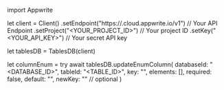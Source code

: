 import Appwrite

let client = Client()
    .setEndpoint("https://<REGION>.cloud.appwrite.io/v1") // Your API Endpoint
    .setProject("<YOUR_PROJECT_ID>") // Your project ID
    .setKey("<YOUR_API_KEY>") // Your secret API key

let tablesDB = TablesDB(client)

let columnEnum = try await tablesDB.updateEnumColumn(
    databaseId: "<DATABASE_ID>",
    tableId: "<TABLE_ID>",
    key: "",
    elements: [],
    required: false,
    default: "<DEFAULT>",
    newKey: "" // optional
)

